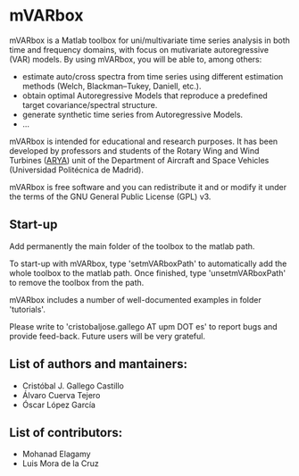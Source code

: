 # mVARbox

mVARbox is a Matlab toolbox for uni/multivariate time series analysis in both time and frequency domains, with focus on mutivariate autoregressive (VAR) models. By using mVARbox, you will be able to, among others:

- estimate auto/cross spectra from time series using different estimation methods (Welch, Blackman–Tukey, Daniell, etc.).
- obtain optimal Autoregressive Models that reproduce a predefined target covariance/spectral structure.
- generate synthetic time series from Autoregressive Models.
- ...


mVARbox is intended for educational and research purposes. It has been developed by professors and students of the Rotary Wing and Wind Turbines ([ARYA](http://arya.dave.upm.es/)) unit of the Department of Aircraft and Space Vehicles (Universidad Politécnica de Madrid). 

mVARbox is free software and you can redistribute it and or modify it under the terms of the GNU General Public License (GPL) v3.



## Start-up

Add permanently the main folder of the toolbox to the matlab path.

To start-up with mVARbox, type 'setmVARboxPath' to automatically add the whole toolbox to the matlab path. Once finished, type 'unsetmVARboxPath' to remove the toolbox from the path.

mVARbox includes a number of well-documented examples in folder 'tutorials'.

Please write to 'cristobaljose.gallego AT upm DOT es' to report bugs and provide feed-back. Future users will be very grateful.




## List of authors and mantainers:

- Cristóbal J. Gallego Castillo
- Álvaro Cuerva Tejero
- Óscar López García


## List of contributors:

- Mohanad Elagamy
- Luis Mora de la Cruz

